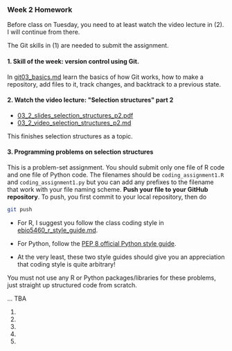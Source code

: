 ### Week 2 Homework

Before class on Tuesday, you need to at least watch the video lecture in (2). I will continue from there.

The Git skills in (1) are needed to submit the assignment.



#### 1. **Skill of the week:** version control using Git.

In [git03_basics.md](skills_tutorials/git03_basics.md) learn the basics of how Git works, how to make a repository, add files to it, track changes, and backtrack to a previous state.



#### 2. Watch the video lecture: "Selection structures" part 2

* [03_2_slides_selection_structures_p2.pdf](03_2_slides_selection_structures_p2.pdf)
* [03_2_video_selection_structures_p2.md](03_2_video_selection_structures_p2.md)

This finishes selection structures as a topic.




#### 3. Programming problems on selection structures

This is a problem-set assignment. You should submit only one file of R code and one file of Python code. The filenames should be `coding_assignment1.R` and `coding_assignment1.py` but you can add any prefixes to the filename that work with your file naming scheme. **Push your file to your GitHub repository**. To push, you first commit to your local repository, then do

```bash
git push
```

* For R, I suggest you follow the class coding style in [ebio5460_r_style_guide.md](skills_tutorials/ebio5460_r_style_guide.md).

* For Python, follow the [PEP 8 official Python style guide](https://peps.python.org/pep-0008/).

* At the very least, these two style guides should give you an appreciation that coding style is quite arbitrary!

You must not use any R or Python packages/libraries for these problems, just straight up structured code from scratch.


... TBA

1)
2)
3)
4)
5)

